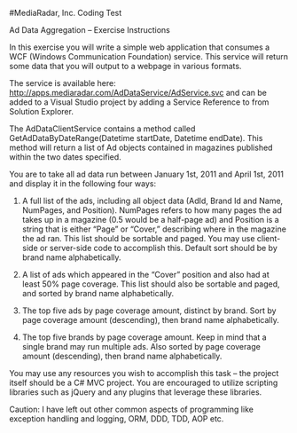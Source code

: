 #MediaRadar, Inc. Coding Test 

Ad Data Aggregation – Exercise Instructions

In this exercise you will write a simple web application that consumes a WCF (Windows Communication Foundation) service. This service will return some data that you will output to a webpage in various formats.

The service is available here: http://apps.mediaradar.com/AdDataService/AdService.svc and can be added to a Visual Studio project by adding a Service Reference to from Solution Explorer.

The AdDataClientService contains a method called GetAdDataByDateRange(Datetime startDate, Datetime endDate). This method will return a list of Ad objects contained in magazines published within the two dates specified.

You are to take all ad data run between January 1st, 2011 and April 1st, 2011 and display it in the following four ways:

1. A full list of the ads, including all object data (AdId, Brand Id and Name, NumPages, and Position). NumPages refers to how many pages the ad takes up in a magazine (0.5 would be a half-page ad) and Position is a string that is either “Page” or “Cover,” describing where in the magazine the ad ran. This list should be sortable and paged. You may use client-side or server-side code to accomplish this. Default sort should be by brand name alphabetically.

2. A list of ads which appeared in the “Cover” position and also had at least 50% page coverage. This list should also be sortable and paged, and sorted by brand name alphabetically.

3. The top five ads by page coverage amount, distinct by brand. Sort by page coverage amount (descending), then brand name alphabetically.

4. The top five brands by page coverage amount. Keep in mind that a single brand may run multiple ads. Also sorted by page coverage amount (descending), then brand name alphabetically.

You may use any resources you wish to accomplish this task – the project itself should be a C# MVC project. You are encouraged to utilize scripting libraries such as jQuery and any plugins that leverage these libraries.

Caution: I have left out other common aspects of programming like exception handling and logging, ORM, DDD, TDD, AOP etc.

